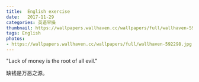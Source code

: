 ```yaml
---
title:  English exercise
date:   2017-11-29
categories: 英语早操
thumbnail: https://wallpapers.wallhaven.cc/wallpapers/full/wallhaven-592298.jpg
tags: English
photos:
- https://wallpapers.wallhaven.cc/wallpapers/full/wallhaven-592298.jpg
---
```


"Lack of money is the root of all evil."
<p>缺钱是万恶之源。</p>
